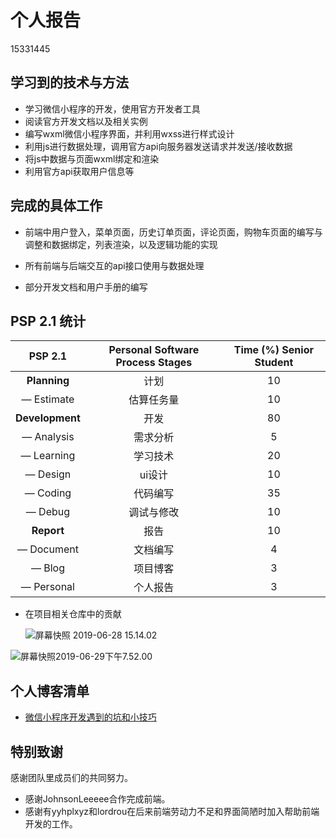 ﻿# 个人报告
15331445

## 学习到的技术与方法

- 学习微信小程序的开发，使用官方开发者工具
- 阅读官方开发文档以及相关实例
- 编写wxml微信小程序界面，并利用wxss进行样式设计
- 利用js进行数据处理，调用官方api向服务器发送请求并发送/接收数据
- 将js中数据与页面wxml绑定和渲染
- 利用官方api获取用户信息等

## 完成的具体工作

- 前端中用户登入，菜单页面，历史订单页面，评论页面，购物车页面的编写与调整和数据绑定，列表渲染，以及逻辑功能的实现

- 所有前端与后端交互的api接口使用与数据处理

- 部分开发文档和用户手册的编写

## PSP 2.1 统计

|     PSP 2.1     | Personal Software Process Stages | Time (%) Senior Student |
| :-------------: | :------------------------------: | :---------------------: |
|  **Planning**   |               计划               |           10            |
|   — Estimate    |            估算任务量            |           10            |
| **Development** |               开发               |           80            |
|   — Analysis    |             需求分析             |           5            |
|   — Learning   |             学习技术             |           20            |
|  — Design       |             ui设计             |           10            |
|   — Coding      |              代码编写           |           35            |
|   — Debug       |              调试与修改          |           10            |
|   **Report**    |               报告              |           10            |
|    — Document   |             文档编写             |            4            |
|     — Blog      |             项目博客             |            3            |
|     — Personal      |             个人报告             |            3            |


- 在项目相关仓库中的贡献

  ![屏幕快照 2019-06-28 15.14.02](http://ww2.sinaimg.cn/large/006tNc79ly1g4gxf0q4uhj30mc0jlgo2.jpg)

![屏幕快照2019-06-29下午7.52.00](https://LeonhardE.github.io/images/小欣餐饮png/屏幕快照2019-06-29下午7.52.00.png)

## 个人博客清单
- [微信小程序开发遇到的坑和小技巧](https://Zhuyuze.github.io/ssad/techworks.html)

## 特别致谢

感谢团队里成员们的共同努力。

* 感谢JohnsonLeeeee合作完成前端。
* 感谢有yyhplxyz和lordrou在后来前端劳动力不足和界面简陋时加入帮助前端开发的工作。

